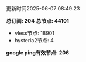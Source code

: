更新时间2025-06-07 08:49:23

**总订阅: 204**
**总节点: 44101**
- vless节点: 18901
- hysteria2节点: 4

**google ping有效节点: 206**
